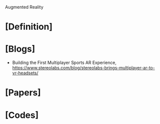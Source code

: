 Augmented Reality

# [Definition]

# [Blogs]
+ Building the First Multiplayer Sports AR Experience, https://www.stereolabs.com/blog/stereolabs-brings-multiplayer-ar-to-vr-headsets/



# [Papers]

# [Codes]
